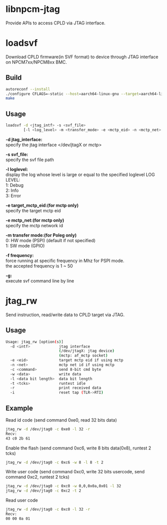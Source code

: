 # libnpcm-jtag

Provide APIs to access CPLD via JTAG interface.

# loadsvf

Download CPLD firmware(in SVF format) to device through JTAG interface on NPCM7xx/NPCM8xx BMC.

## Build

```bash
autoreconf --install
./configure CFLAGS=-static --host=aarch64-linux-gnu --target=aarch64-linux-gnu --enable-build-loadsvf
make
```
## Usage

```bash
loadsvf -d <jtag_intf> -s <svf_file>
        [-l <log_level> -m <transfer_mode> -e <mctp_eid> -n <mctp_net> -f <frequency> -g]
```

**-d jtag_interface:**  
specify the jtag interface </dev/jtagX or mctp>

**-s svf_file:**  
specify the svf file path  

**-l loglevel:**  
display the log whose level is large or equal to the specified loglevel
LOG LEVEL:  
1: Debug  
2: Info  
3: Error  

**-e target_mctp_eid:(for mctp only)**  
specify the target mctp eid

**-e mctp_net:(for mctp only)**  
specify the mctp network id

**-m transfer mode:(for Poleg only)**  
0: HW mode (PSPI) (default if not specified)  
1: SW mode (GPIO)  

**-f frequency:**  
force running at specific frequency in Mhz for PSPI mode.  
the accepted frequency is 1 ~ 50  

**-g:**  
execute svf command line by line  


# jtag_rw

Send instruction, read/write data to CPLD target via JTAG.

## Usage

```bash
Usage: jtag_rw [option(s)]
  -d <intf>             jtag interface
                        (/dev/jtagX: jtag device)
                        (mctp: af_mctp socket)
  -e <eid>              target mctp eid if using mctp
  -n <net>              mctp net id if using mctp
  -c <command>          send 8-bit cmd byte
  -w <data>             write data
  -l <data bit length>  data bit length
  -t <tcks>             runtest idle
  -r                    print received data
  -i                    reset tap (TLR->RTI)
```

## Example

Read id code (send command 0xe0, read 32 bits data)
```bash
jtag_rw -d /dev/jtag0 -c 0xe0 -l 32 -r
Recv:
43 c0 2b 61
```

Enable the flash (send command 0xc6, write 8 bits data(0x8), runtest 2 tcks)
```bash
jtag_rw -d /dev/jtag0 -c 0xc6 -w 8 -l 8 -t 2
```

Write user code (send command 0xc0, write 32 bits usercode, send command 0xc2, runtest 2 tcks)
```bash
jtag_rw -d /dev/jtag0 -c 0xc0 -w 0,0,0x0a,0x01 -l 32
jtag_rw -d /dev/jtag0 -c 0xc2 -t 2
```

Read user code
```bash
jtag_rw -d /dev/jtag0 -c 0xc0 -l 32 -r
Recv:
00 00 0a 01
```


